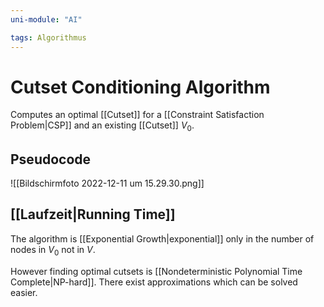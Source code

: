 ```yaml
---
uni-module: "AI"

tags: Algorithmus
---
```


# Cutset Conditioning Algorithm

Computes an optimal [[Cutset]] for a [[Constraint Satisfaction Problem|CSP]] and an existing [[Cutset]] $V_{0}$.

## Pseudocode

![[Bildschirm­foto 2022-12-11 um 15.29.30.png]]

## [[Laufzeit|Running Time]]

The algorithm is [[Exponential Growth|exponential]] only in the number of nodes in $V_{0}$ not in $V$.

However finding optimal cutsets is [[Nondeterministic Polynomial Time Complete|NP-hard]]. There exist approximations which can be solved easier.
